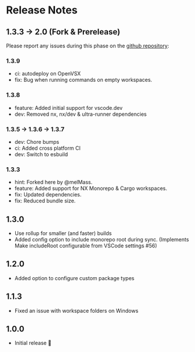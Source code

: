 # Release Notes

## 1.3.3 -> 2.0 (Fork & Prerelease)

Please report any issues during this phase on the [github repository](https://github.com/mtb-tools/vscode-mono-workspace/issues?q=is%3Aissue+is%3Aopen+sort%3Aupdated-desc):

### 1.3.9

- ci: autodeploy on OpenVSX
- fix: Bug when running commands on empty workspaces.

### 1.3.8

- feature: Added initial support for vscode.dev
- dev: Removed nx, nx/dev & ultra-runner dependencies
  
### 1.3.5 -> 1.3.6 -> 1.3.7

- dev: Chore bumps
- ci: Added cross platform CI
- dev: Switch to esbuild
  
### 1.3.3

- hint: Forked here by @melMass.
- feature: Added support for NX Monorepo & Cargo workspaces.
- fix: Updated dependencies.
- fix: Reduced bundle size.

## 1.3.0

- Use rollup for smaller (and faster) builds
- Added config option to include monorepo root during sync. (Implements Make includeRoot configurable from VSCode settings #56)

## 1.2.0

- Added option to configure custom package types

## 1.1.3

- Fixed an issue with workspace folders on Windows

## 1.0.0

- Initial release :tada:
